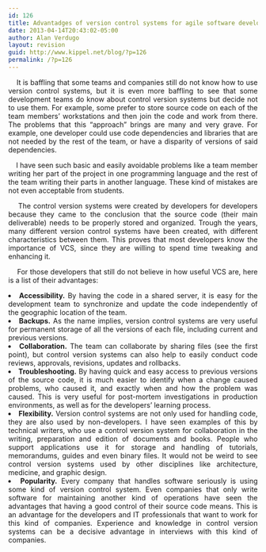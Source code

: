 ```yaml
---
id: 126
title: Advantadges of version control systems for agile software development.
date: 2013-04-14T20:43:02-05:00
author: Alan Verdugo
layout: revision
guid: http://www.kippel.net/blog/?p=126
permalink: /?p=126
---
```

<p style="text-align: justify;">
      It is baffling that some teams and companies still do not know how to use version control systems, but it is even more baffling to see that some development teams do know about control version systems but decide not to use them. For example, some prefer to store source code on each of the team members&#8217; workstations and then join the code and work from there. The problems that this &#8220;approach&#8221; brings are many and very grave. For example, one developer could use code dependencies and libraries that are not needed by the rest of the team, or have a disparity of versions of said dependencies.
</p>

<p style="text-align: justify;">
      I have seen such basic and easily avoidable problems like a team member writing her part of the project in one programming language and the rest of the team writing their parts in another language. These kind of mistakes are not even acceptable from students.
</p>

<p style="text-align: justify;">
      The control version systems were created by developers for developers because they came to the conclusion that the source code (their main deliverable) needs to be properly stored and organized. Trough the years, many different version control systems have been created, with different characteristics between them. This proves that most developers know the importance of VCS, since they are willing to spend time tweaking and enhancing it.
</p>

<p style="text-align: justify;">
      For those developers that still do not believe in how useful VCS are, here is a list of their advantages:
</p>

<li style="text-align: justify;">
  <strong>Accessibility.</strong> By having the code in a shared server, it is easy for the development team to synchronize and update the code independently of the geographic location of the team.
</li>
<li style="text-align: justify;">
  <strong>Backups.</strong> As the name implies, version control systems are very useful for permanent storage of all the versions of each file, including current and previous versions.
</li>
<li style="text-align: justify;">
  <strong>Collaboration.</strong> The team can collaborate by sharing files (see the first point), but control version systems can also help to easily conduct code reviews, approvals, revisions, updates and rollbacks.
</li>
<li style="text-align: justify;">
  <strong>Troubleshooting.</strong> By having quick and easy access to previous versions of the source code, it is much easier to identify when a change caused problems, who caused it, and exactly when and how the problem was caused. This is very useful for post-mortem investigations in production environments, as well as for the developers&#8217; learning process.
</li>
<li style="text-align: justify;">
  <strong>Flexibility.</strong> Version control systems are not only used for handling code, they are also used by non-developers. I have seen examples of this by technical writers, who use a control version system for collaboration in the writing, preparation and edition of documents and books. People who support applications use it for storage and handling of tutorials, memorandums, guides and even binary files. It would not be weird to see control version systems used by other disciplines like architecture, medicine, and graphic design.
</li>
<li style="text-align: justify;">
  <strong>Popularity.</strong> Every company that handles software seriously is using some kind of version control system. Even companies that only write software for maintaining another kind of operations have seen the advantages that having a good control of their source code means. This is an advantage for the developers and IT professionals that want to work for this kind of companies. Experience and knowledge in control version systems can be a decisive advantage in interviews with this kind of companies.
</li>